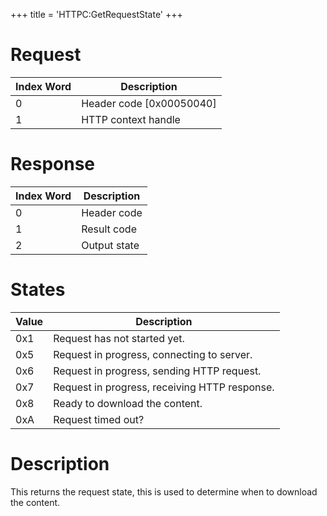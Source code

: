 +++
title = 'HTTPC:GetRequestState'
+++

# Request

| Index Word | Description                |
|------------|----------------------------|
| 0          | Header code \[0x00050040\] |
| 1          | HTTP context handle        |

# Response

| Index Word | Description  |
|------------|--------------|
| 0          | Header code  |
| 1          | Result code  |
| 2          | Output state |

# States

| Value | Description                                   |
|-------|-----------------------------------------------|
| 0x1   | Request has not started yet.                  |
| 0x5   | Request in progress, connecting to server.    |
| 0x6   | Request in progress, sending HTTP request.    |
| 0x7   | Request in progress, receiving HTTP response. |
| 0x8   | Ready to download the content.                |
| 0xA   | Request timed out?                            |

# Description

This returns the request state, this is used to determine when to download the content.
